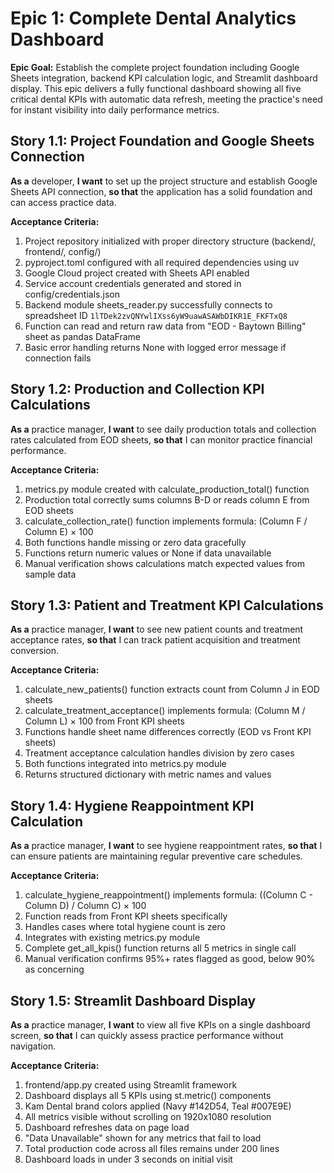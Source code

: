 # Epic 1: Complete Dental Analytics Dashboard

**Epic Goal:** Establish the complete project foundation including Google Sheets integration, backend KPI calculation logic, and Streamlit dashboard display. This epic delivers a fully functional dashboard showing all five critical dental KPIs with automatic data refresh, meeting the practice's need for instant visibility into daily performance metrics.

## Story 1.1: Project Foundation and Google Sheets Connection

**As a** developer,
**I want** to set up the project structure and establish Google Sheets API connection,
**so that** the application has a solid foundation and can access practice data.

**Acceptance Criteria:**
1. Project repository initialized with proper directory structure (backend/, frontend/, config/)
2. pyproject.toml configured with all required dependencies using uv
3. Google Cloud project created with Sheets API enabled
4. Service account credentials generated and stored in config/credentials.json
5. Backend module sheets_reader.py successfully connects to spreadsheet ID `1lTDek2zvQNYwlIXss6yW9uawASAWbDIKR1E_FKFTxQ8`
6. Function can read and return raw data from "EOD - Baytown Billing" sheet as pandas DataFrame
7. Basic error handling returns None with logged error message if connection fails

## Story 1.2: Production and Collection KPI Calculations

**As a** practice manager,
**I want** to see daily production totals and collection rates calculated from EOD sheets,
**so that** I can monitor practice financial performance.

**Acceptance Criteria:**
1. metrics.py module created with calculate_production_total() function
2. Production total correctly sums columns B-D or reads column E from EOD sheets
3. calculate_collection_rate() function implements formula: (Column F / Column E) × 100
4. Both functions handle missing or zero data gracefully
5. Functions return numeric values or None if data unavailable
6. Manual verification shows calculations match expected values from sample data

## Story 1.3: Patient and Treatment KPI Calculations

**As a** practice manager,
**I want** to see new patient counts and treatment acceptance rates,
**so that** I can track patient acquisition and treatment conversion.

**Acceptance Criteria:**
1. calculate_new_patients() function extracts count from Column J in EOD sheets
2. calculate_treatment_acceptance() implements formula: (Column M / Column L) × 100 from Front KPI sheets
3. Functions handle sheet name differences correctly (EOD vs Front KPI sheets)
4. Treatment acceptance calculation handles division by zero cases
5. Both functions integrated into metrics.py module
6. Returns structured dictionary with metric names and values

## Story 1.4: Hygiene Reappointment KPI Calculation

**As a** practice manager,
**I want** to see hygiene reappointment rates,
**so that** I can ensure patients are maintaining regular preventive care schedules.

**Acceptance Criteria:**
1. calculate_hygiene_reappointment() implements formula: ((Column C - Column D) / Column C) × 100
2. Function reads from Front KPI sheets specifically
3. Handles cases where total hygiene count is zero
4. Integrates with existing metrics.py module
5. Complete get_all_kpis() function returns all 5 metrics in single call
6. Manual verification confirms 95%+ rates flagged as good, below 90% as concerning

## Story 1.5: Streamlit Dashboard Display

**As a** practice manager,
**I want** to view all five KPIs on a single dashboard screen,
**so that** I can quickly assess practice performance without navigation.

**Acceptance Criteria:**
1. frontend/app.py created using Streamlit framework
2. Dashboard displays all 5 KPIs using st.metric() components
3. Kam Dental brand colors applied (Navy #142D54, Teal #007E9E)
4. All metrics visible without scrolling on 1920x1080 resolution
5. Dashboard refreshes data on page load
6. "Data Unavailable" shown for any metrics that fail to load
7. Total production code across all files remains under 200 lines
8. Dashboard loads in under 3 seconds on initial visit
